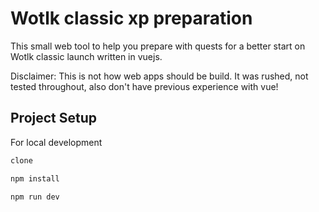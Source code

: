 #  Wotlk classic xp preparation
This small web tool to help you prepare with quests for a better start on Wotlk classic launch written in vuejs.

Disclaimer: 
This is not how web apps should be build. It was rushed, not tested throughout, also don't have previous experience with vue!

## Project Setup
For local development
```sh
clone
```
```sh
npm install
```
```sh
npm run dev
```